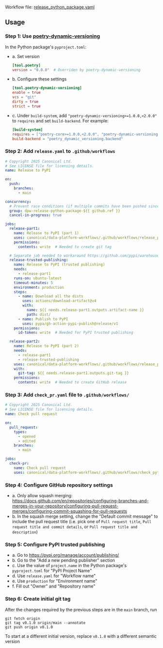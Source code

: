 Workflow file: [release_python_package.yaml](release_python_package.yaml)

## Usage
### Step 1: Use [poetry-dynamic-versioning](https://github.com/mtkennerly/poetry-dynamic-versioning)
In the Python package's `pyproject.toml`:
- a. Set version
  ```toml
  [tool.poetry]
  version = "0.0.0"  # Overriden by poetry-dynamic-versioning
  ```
- b. Configure these settings
  ```toml
  [tool.poetry-dynamic-versioning]
  enable = true
  vcs = "git"
  dirty = true
  strict = true
  ```
- c. Under `build-system`, add `"poetry-dynamic-versioning>=1.0.0,<2.0.0"` to `requires` and set `build-backend`. For example:
  ```toml
  [build-system]
  requires = ["poetry-core>=1.0.0,<2.0.0", "poetry-dynamic-versioning>=1.0.0,<2.0.0"]
  build-backend = "poetry_dynamic_versioning.backend"
  ```

### Step 2: Add `release.yaml` to `.github/workflows`
```yaml
# Copyright 2025 Canonical Ltd.
# See LICENSE file for licensing details.
name: Release to PyPI

on:
  push:
    branches:
      - main

concurrency:
  # Prevent race conditions (if multiple commits have been pushed since the last release)
  group: dpw-release-python-package-${{ github.ref }}
  cancel-in-progress: true

jobs:
  release-part1:
    name: Release to PyPI (part 1)
    uses: canonical/data-platform-workflows/.github/workflows/release_python_package_part1.yaml@v0.0.0
    permissions:
      contents: write  # Needed to create git tag

  # Separate job needed to workaround https://github.com/pypi/warehouse/issues/11096
  release-trusted-publishing:
    name: Release to PyPI (trusted publishing)
    needs:
      - release-part1
    runs-on: ubuntu-latest
    timeout-minutes: 5
    environment: production
    steps:
      - name: Download all the dists
        uses: actions/download-artifact@v4
        with:
          name: ${{ needs.release-part1.outputs.artifact-name }}
          path: dist/
      - name: Publish to PyPI
        uses: pypa/gh-action-pypi-publish@release/v1
    permissions:
      id-token: write  # Needed for PyPI trusted publishing

  release-part2:
    name: Release to PyPI (part 2)
    needs:
      - release-part1
      - release-trusted-publishing
    uses: canonical/data-platform-workflows/.github/workflows/release_python_package_part2.yaml@v0.0.0
    with:
      git-tag: ${{ needs.release-part1.outputs.git-tag }}
    permissions:
      contents: write  # Needed to create GitHub release
```

### Step 3: Add `check_pr.yaml` file to `.github/workflows/`
```yaml
# Copyright 2025 Canonical Ltd.
# See LICENSE file for licensing details.
name: Check pull request

on:
  pull_request:
    types:
      - opened
      - edited
    branches:
      - main

jobs:
  check-pr:
    name: Check pull request
    uses: canonical/data-platform-workflows/.github/workflows/check_python_package_pr.yaml@v0.0.0
```

### Step 4: Configure GitHub repository settings
- a. Only allow squash merging: https://docs.github.com/en/repositories/configuring-branches-and-merges-in-your-repository/configuring-pull-request-merges/configuring-commit-squashing-for-pull-requests
- b. In the squash merge setting, change the "Default commit message" to include the pull request title (i.e. pick one of `Pull request title`, `Pull request title and commit details`, or `Pull request title and description`)

### Step 5: Configure PyPI trusted publishing
- a. Go to https://pypi.org/manage/account/publishing/
- b. Go to the "Add a new pending publisher" section
- c. Use the value of `project.name` in the Python package's `pyproject.toml` for "PyPI Project Name"
- d. Use `release.yaml` for "Workflow name"
- e. Use `production` for "Environment name"
- f. Fill out "Owner" and "Repository name"

### Step 6: Create initial git tag
After the changes required by the previous steps are in the `main` branch, run
```
git fetch origin
git tag v0.1.0 origin/main --annotate
git push origin v0.1.0
```
To start at a different initial version, replace `v0.1.0` with a different semantic version
